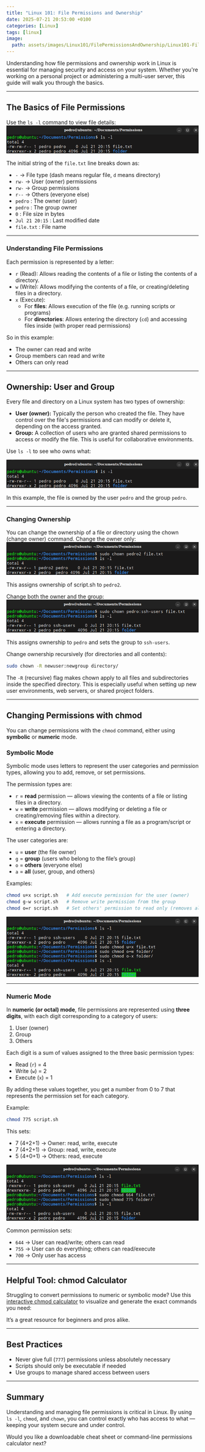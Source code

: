 ```yaml
---
title: "Linux 101: File Permissions and Ownership"
date: 2025-07-21 20:53:00 +0100
categories: [Linux]
tags: [linux]
image: 
  path: assets/images/Linux101/FilePermissionsAndOwnership/Linux101-FilePermissionsAndOwnership.png
---
```


Understanding how file permissions and ownership work in Linux is essential for managing security and access on your system. Whether you're working on a personal project or administering a multi-user server, this guide will walk you through the basics.

---

## The Basics of File Permissions

Use the `ls -l` command to view file details:
![ls-permissions](/assets/images/Linux101/FilePermissionsAndOwnership/ls-permissions.png)

The initial string of the `file.txt` line breaks down as:

- `-` → File type (dash means regular file, `d` means directory)
- `rw-` → User (owner) permissions
- `rw-` → Group permissions
- `r--` → Others (everyone else)
- `pedro` : The owner (user)
- `pedro` : The group owner
- `0` : File size in bytes
- `Jul 21 20:15` : Last modified date
- `file.txt` : File name

---

### Understanding File Permissions

Each permission is represented by a letter:

- `r` (Read): Allows reading the contents of a file or listing the contents of a directory.
- `w` (Write): Allows modifying the contents of a file, or creating/deleting files in a directory.
- `x` (Execute):  
  - For **files**: Allows execution of the file (e.g. running scripts or programs)  
  - For **directories**: Allows entering the directory (`cd`) and accessing files inside (with proper read permissions)

So in this example:

- The owner can read and write
- Group members can read and write
- Others can only read

---

## Ownership: User and Group

Every file and directory on a Linux system has two types of ownership:

- **User (owner):** Typically the person who created the file. They have control over the file's permissions and can modify or delete it, depending on the access granted.
- **Group:** A collection of users who are granted shared permissions to access or modify the file. This is useful for collaborative environments.

Use `ls -l` to see who owns what:

![ls-permissions](/assets/images/Linux101/FilePermissionsAndOwnership/ls-permissions.png)

In this example, the file is owned by the user `pedro` and the group `pedro`.

---

### Changing Ownership

You can change the ownership of a file or directory using the chown (change owner) command.
Change the owner only:
![chown-user](/assets/images/Linux101/FilePermissionsAndOwnership/chown-user.png)

This assigns ownership of script.sh to `pedro2`.

Change both the owner and the group:
![chown-user-group](/assets/images/Linux101/FilePermissionsAndOwnership/chown-user-group.png)

This assigns ownership to `pedro` and sets the group to `ssh-users`.

Change ownership recursively (for directories and all contents):
```bash
sudo chown -R newuser:newgroup directory/
```

The `-R` (recursive) flag makes chown apply to all files and subdirectories inside the specified directory. This is especially useful when setting up new user environments, web servers, or shared project folders.

---

## Changing Permissions with chmod

You can change permissions with the `chmod` command, either using **symbolic** or **numeric** mode.

### Symbolic Mode

Symbolic mode uses letters to represent the user categories and permission types, allowing you to add, remove, or set permissions.

The permission types are:

- `r` = **read** permission — allows viewing the contents of a file or listing files in a directory.
- `w` = **write** permission — allows modifying or deleting a file or creating/removing files within a directory.
- `x` = **execute** permission — allows running a file as a program/script or entering a directory.

The user categories are:

- `u` = **user** (the file owner)
- `g` = **group** (users who belong to the file’s group)
- `o` = **others** (everyone else)
- `a` = **all** (user, group, and others)

Examples:

```bash
chmod u+x script.sh   # Add execute permission for the user (owner)
chmod g-w script.sh   # Remove write permission from the group
chmod o=r script.sh   # Set others' permission to read only (removes all others except read)
```

![chmod-symbolic](/assets/images/Linux101/FilePermissionsAndOwnership/chmod-symbolic.png)

---

### Numeric Mode

In **numeric (or octal) mode**, file permissions are represented using **three digits**, with each digit corresponding to a category of users:

1. User (owner)
2. Group
3. Others

Each digit is a sum of values assigned to the three basic permission types:

- Read (`r`) = 4  
- Write (`w`) = 2  
- Execute (`x`) = 1

By adding these values together, you get a number from 0 to 7 that represents the permission set for each category.

Example:

```bash
chmod 775 script.sh
```

This sets:

- 7 (4+2+1) → Owner: read, write, execute
- 7 (4+2+1) → Group: read, write, execute
- 5 (4+0+1) → Others: read, execute

![chmod-numeric](/assets/images/Linux101/FilePermissionsAndOwnership/chmod-numeric.png)

Common permission sets:

* `644` → User can read/write; others can read
* `755` → User can do everything; others can read/execute
* `700` → Only user has access

---

## Helpful Tool: chmod Calculator

Struggling to convert permissions to numeric or symbolic mode? Use this [interactive chmod calculator](https://chmod-calculator.com/) to visualize and generate the exact commands you need:

It’s a great resource for beginners and pros alike.

---

## Best Practices

* Never give full (`777`) permissions unless absolutely necessary
* Scripts should only be executable if needed
* Use groups to manage shared access between users

---

## Summary

Understanding and managing file permissions is critical in Linux. By using `ls -l`, `chmod`, and `chown`, you can control exactly who has access to what — keeping your system secure and under control.

Would you like a downloadable cheat sheet or command-line permissions calculator next?
